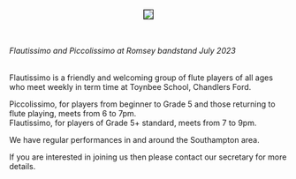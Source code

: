 <div align="center">
    <img src="https://lynneflute.github.io/Flautissimo/romsey2022.jpg" style = "margin: 2em; border: 1px solid black" >
    
   </div> 
   
###### _Flautissimo and Piccolissimo at Romsey bandstand July 2023_

 
Flautissimo is a friendly and welcoming group of flute players of all ages who meet weekly in term time at Toynbee School, Chandlers Ford.  

Piccolissimo, for players from beginner to Grade 5 and those returning to flute playing, meets from 6 to 7pm.  
Flautissimo, for players of Grade 5+ standard, meets from 7 to 9pm.

We have regular performances in and around the Southampton area.

If you are interested in joining us then please contact our secretary for more details.
